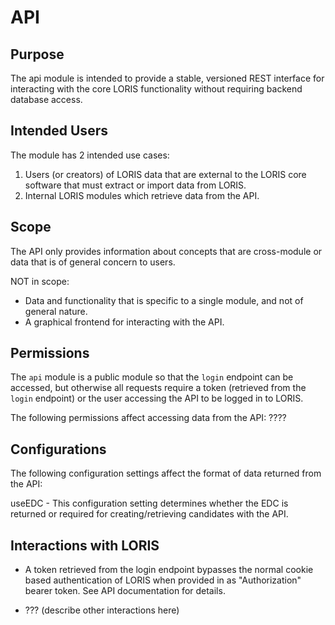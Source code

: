 # API

## Purpose

The api module is intended to provide a stable, versioned REST interface
for interacting with the core LORIS functionality without requiring backend
database access.

## Intended Users

The module has 2 intended use cases:
1. Users (or creators) of LORIS data that are external to the LORIS core
   software that must extract or import data from LORIS.
2. Internal LORIS modules which retrieve data from the API.

## Scope

The API only provides information about concepts that are cross-module
or data that is of general concern to users. 

NOT in scope:

- Data and functionality that is specific to a single module, and not of general
  nature.
- A graphical frontend for interacting with the API.

## Permissions

The `api` module is a public module so that the `login` endpoint can be accessed,
but otherwise all requests require a token (retrieved from the `login` endpoint)
or the user accessing the API to be logged in to LORIS.

The following permissions affect accessing data from the API:
????

## Configurations

The following configuration settings affect the format of data returned from
the API:

useEDC - This configuration setting determines whether the EDC is returned
  or required for creating/retrieving candidates with the API.

## Interactions with LORIS

- A token retrieved from the login endpoint bypasses the normal cookie based
  authentication of LORIS when provided in as "Authorization" bearer token. See
  API documentation for details.

- ??? (describe other interactions here)
